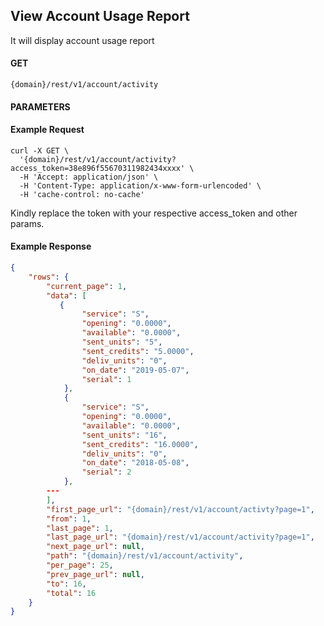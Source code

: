 ## View Account Usage Report

It will display account usage report

#### GET

```
{domain}/rest/v1/account/activity
```

#### PARAMETERS


#### Example Request

```
curl -X GET \
  '{domain}/rest/v1/account/activity?access_token=38e896f55670311982434xxxx' \
  -H 'Accept: application/json' \
  -H 'Content-Type: application/x-www-form-urlencoded' \
  -H 'cache-control: no-cache'
```

Kindly replace the token with your respective access_token and other params.
  
#### Example Response

```json
{
    "rows": {
        "current_page": 1,
        "data": [
           {
                "service": "S",
                "opening": "0.0000",
                "available": "0.0000",
                "sent_units": "5",
                "sent_credits": "5.0000",
                "deliv_units": "0",
                "on_date": "2019-05-07",
                "serial": 1
            },
            {
                "service": "S",
                "opening": "0.0000",
                "available": "0.0000",
                "sent_units": "16",
                "sent_credits": "16.0000",
                "deliv_units": "0",
                "on_date": "2018-05-08",
                "serial": 2
            },
        ---
        ],
        "first_page_url": "{domain}/rest/v1/account/activty?page=1",
        "from": 1,
        "last_page": 1,
        "last_page_url": "{domain}/rest/v1/account/activity?page=1",
        "next_page_url": null,
        "path": "{domain}/rest/v1/account/activity",
        "per_page": 25,
        "prev_page_url": null,
        "to": 16,
        "total": 16
    }
}
```

